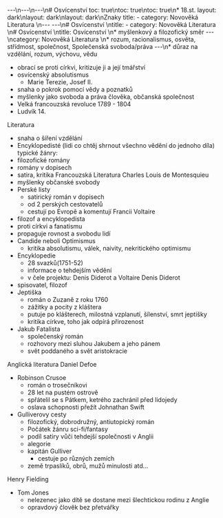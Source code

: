 ---\n---\n---\n# Osvícenství
toc: true\ntoc: true\ntoc: true\n* 18.st.
layout: dark\nlayout: dark\nlayout: dark\nZnaky
title: -
category: Novověká Literatura \n---
---\n# Osvícenství \ntitle: -
category: Novověká Literatura \n# Osvícenství \ntitle: Osvícenství \n* myšlenkový a filozofický směr
---\ncategory: Novověká Literatura \n* rozum, racionalismus, osvěta, střídmost, společnost, Společenská svoboda/práva
---\n* důraz na vzdělání, rozum, výchovu, vědu
* obrací se proti církvi, kritizuje ji a její tmářství
* osvícenský absolutismus
  * Marie Terezie, Josef II.
* snaha o pokrok pomocí vědy a poznatků
* myšlenky jako svoboda a práva člověka, občanská společnost
* Velká francouzská revoluce 1789 - 1804
* Ludvík 14.

Literatura
* snaha o šíření vzdělání
* Encyklopedisté (lidi co chtěj shrnout všechno vědění do jednoho díla)
typické žánry:
* filozofické romány
* romány v dopisech
* satira, kritika
Francouzská Literatura
Charles Louis de Montesquieu
* myšlenky občanské svobody
* Perské listy
  * satirický román v dopisech
  * od 2 perských cestovatelů
  * cestují po Evropě a komentují Francii
Voltaire
* filozof a encyklopedista
* proti církvi a fanatismu
* propaguje rovnost a svobodu lidí
* Candide neboli Optimismus
  * kritika absolutismu, válek, naivity, nekritického optimismu
* Encyklopedie
  * 28 svazků(1751-52)
  * informace o tehdejším vědění
  * v čele projektu: Denis Diderot a Voltaire
Denis Diderot
* spisovatel, filozof
* Jeptiška
  * román o Zuzaně z roku 1760
  * zážitky a pocity z kláštera
  * putuje po klášterech, milostná vzplanutí, šílenství, smrt jeptišky
  * kritika církve, toho jak odpírá přirozenost
* Jakub Fatalista
  * společenský román
  * rozhovory mezi sluhou Jakubem a jeho pánem
  * svět poddaného a svět aristokracie

Anglická literatura
Daniel Defoe
* Robinson Crusoe
  * román o trosečníkovi
  * 28 let na pustém ostrově
  * spřátelil se s Pátkem, ketrého zachránil před lidojedy
  * oslava schopnosti přežít
Johnathan Swift
* Gulliverovy cesty
  * filozofický, dobrodružný, antiutopický román
  * Počátek žánru sci-fi/fantasy
  * podíl satiry vůči tehdejší společnosti v Anglii
  * alegorie
  * kapitán Gulliver
      * cestuje po různých zemích
  * země trpaslíků, obrů, mužů minulosti atd...
   
Henry Fielding
* Tom Jones
  * nelezenec jako dítě se dostane mezi šlechtickou rodinu z Anglie
  * opravdový člověk bez přetvářky

